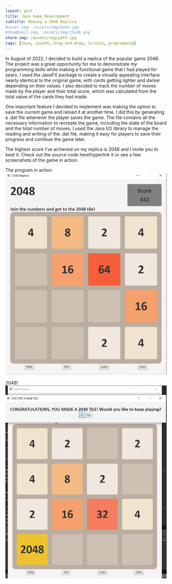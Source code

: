 ```yaml
---
layout: post
title: Java Game Development
subtitle: Making a 2048 Replica
#cover-img: /assets/img/path.jpg
#thumbnail-img: /assets/img/thumb.png
share-img: /assets/img/path.jpg
tags: [Java, JavaFX, drag-and-drop, Scratch, programming]
---
```


In August of 2022, I decided to build a replica of the popular game 2048. The project was a great opportunity for me to demonstrate
my programming skills while making a functional game that I had played for years. I used the JavaFX package to create a visually
appealing interface nearly identical to the original game, with cards getting lighter and darker depending on their values. I also
decided to track the number of moves made by the player and their total score, which was calculated from the total value of the cards
they had made.

One important feature I decided to implement was making the option to save the current game and reload it at another time. I did
this by generating a .dat file whenever the player saves the game. The file contains all the necessary information to recreate the game,
including the state of the board and the total number of moves. I used the Java I/O library to manage the reading and writing of the .dat
file, making it easy for players to save their progress and continue the game later. 

The highest score I've achieved on my replica is 2048 and I invite you to beat it. Check out the source code here!hyperlink it or see a few
screenshots of the game in action.



The program in action
![programInAction](/assets/img/snip1.PNG)




2048!
![2048SuccessScreen](/assets/img/withLabel.PNG)

